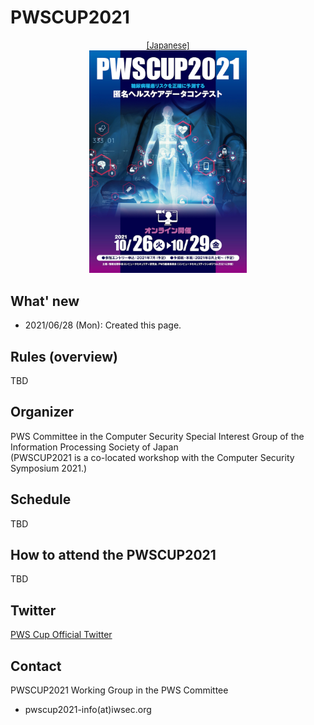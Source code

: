 # PWSCUP2021

<div style="text-align: center;">
 <font size="2">
  <a href="./cup21.html">[Japanese]</a>
 </font>
</div>

<div align="center">
 <a href="./Images/poster2021_fullsize.jpg">
  <img src="./Images/poster2021.jpg" width=50%>
 </a>
</div>

## What' new
- 2021/06/28 (Mon): Created this page.

## Rules (overview)
TBD

## Organizer
PWS Committee in the Computer Security Special Interest Group of the Information Processing Society of Japan  
(PWSCUP2021 is a co-located workshop with the Computer Security Symposium 2021.)

## Schedule
TBD

## How to attend the PWSCUP2021
TBD

## Twitter
[PWS Cup Official Twitter](https://twitter.com/pwscup_admin)


## Contact
PWSCUP2021 Working Group in the PWS Committee
  - pwscup2021-info(at)iwsec.org
